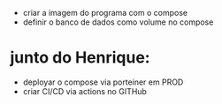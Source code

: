 - criar a imagem do programa com o compose
- definir o banco de dados como volume no compose

#  junto do Henrique:
 - deployar o compose via porteiner em PROD
 - criar CI/CD via actions no GITHub